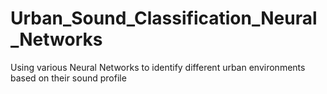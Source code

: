 # Urban_Sound_Classification_Neural_Networks
Using various Neural Networks to identify different urban environments based on their sound profile
